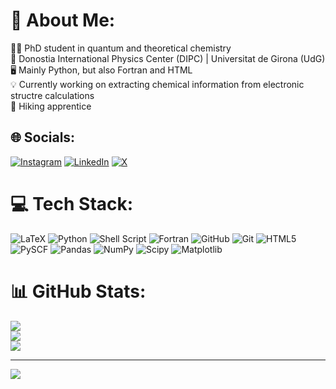 # 💫 About Me:
👨‍🔬 PhD student in quantum and theoretical chemistry<br>📍 Donostia International Physics Center (DIPC) | Universitat de Girona (UdG)<br>🖥️ Mainly Python, but also Fortran and HTML<br>💡 Currently working on extracting chemical information from electronic structre calculations<br>🌲 Hiking apprentice


## 🌐 Socials:
[![Instagram](https://img.shields.io/badge/Instagram-%23E4405F.svg?logo=Instagram&logoColor=white)](https://instagram.com/jgrebol10) [![LinkedIn](https://img.shields.io/badge/LinkedIn-%230077B5.svg?logo=linkedin&logoColor=white)](https://linkedin.com/in/joan-grebol-2bb955208) [![X](https://img.shields.io/badge/X-black.svg?logo=X&logoColor=white)](https://x.com/jgrebol) 

# 💻 Tech Stack:
![LaTeX](https://img.shields.io/badge/latex-%23008080.svg?style=for-the-badge&logo=latex&logoColor=white) ![Python](https://img.shields.io/badge/python-3670A0?style=for-the-badge&logo=python&logoColor=ffdd54) ![Shell Script](https://img.shields.io/badge/shell_script-%23121011.svg?style=for-the-badge&logo=gnu-bash&logoColor=white) ![Fortran](https://img.shields.io/badge/Fortran-%23734F96.svg?style=for-the-badge&logo=fortran&logoColor=white) ![GitHub](https://img.shields.io/badge/github-%23121011.svg?style=for-the-badge&logo=github&logoColor=white) ![Git](https://img.shields.io/badge/git-%23F05033.svg?style=for-the-badge&logo=git&logoColor=white) ![HTML5](https://img.shields.io/badge/html5-%23E34F26.svg?style=for-the-badge&logo=html5&logoColor=white)<br>![PySCF](https://img.shields.io/badge/PySCF-v2.4.0-blue) 
![Pandas](https://img.shields.io/badge/pandas-%23150458.svg?style=for-the-badge&logo=pandas&logoColor=white) ![NumPy](https://img.shields.io/badge/numpy-%23013243.svg?style=for-the-badge&logo=numpy&logoColor=white) ![Scipy](https://img.shields.io/badge/SciPy-%230C55A5.svg?style=for-the-badge&logo=scipy&logoColor=%white) ![Matplotlib](https://img.shields.io/badge/Matplotlib-%23ffffff.svg?style=for-the-badge&logo=Matplotlib&logoColor=black)
# 📊 GitHub Stats:
![](https://github-readme-stats.vercel.app/api?username=jgrebol&theme=dark&hide_border=true&include_all_commits=false&count_private=false)<br/>
![](https://github-readme-streak-stats.herokuapp.com/?user=jgrebol&theme=dark&hide_border=true)<br/>
![](https://github-readme-stats.vercel.app/api/top-langs/?username=jgrebol&theme=dark&hide_border=true&include_all_commits=false&count_private=false&layout=compact)

---
[![](https://visitcount.itsvg.in/api?id=jgrebol&icon=1&color=11)](https://visitcount.itsvg.in)

<!-- Proudly created with GPRM ( https://gprm.itsvg.in ) -->
